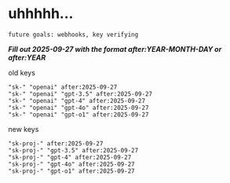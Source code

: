 # uhhhhh...

`future goals: webhooks, key verifying`



***Fill out 2025-09-27 with the format after:YEAR-MONTH-DAY or after:YEAR***

old keys
```
"sk-" "openai" after:2025-09-27
"sk-" "openai" "gpt-3.5" after:2025-09-27
"sk-" "openai" "gpt-4" after:2025-09-27
"sk-" "openai" "gpt-4o" after:2025-09-27
"sk-" "openai" "gpt-o1" after:2025-09-27
```

new keys
```
"sk-proj-" after:2025-09-27
"sk-proj-" "gpt-3.5" after:2025-09-27
"sk-proj-" "gpt-4" after:2025-09-27
"sk-proj-" "gpt-4o" after:2025-09-27
"sk-proj-" "gpt-o1" after:2025-09-27
```
